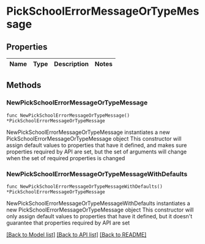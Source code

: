 # PickSchoolErrorMessageOrTypeMessage

## Properties

Name | Type | Description | Notes
------------ | ------------- | ------------- | -------------

## Methods

### NewPickSchoolErrorMessageOrTypeMessage

`func NewPickSchoolErrorMessageOrTypeMessage() *PickSchoolErrorMessageOrTypeMessage`

NewPickSchoolErrorMessageOrTypeMessage instantiates a new PickSchoolErrorMessageOrTypeMessage object
This constructor will assign default values to properties that have it defined,
and makes sure properties required by API are set, but the set of arguments
will change when the set of required properties is changed

### NewPickSchoolErrorMessageOrTypeMessageWithDefaults

`func NewPickSchoolErrorMessageOrTypeMessageWithDefaults() *PickSchoolErrorMessageOrTypeMessage`

NewPickSchoolErrorMessageOrTypeMessageWithDefaults instantiates a new PickSchoolErrorMessageOrTypeMessage object
This constructor will only assign default values to properties that have it defined,
but it doesn't guarantee that properties required by API are set


[[Back to Model list]](../README.md#documentation-for-models) [[Back to API list]](../README.md#documentation-for-api-endpoints) [[Back to README]](../README.md)


